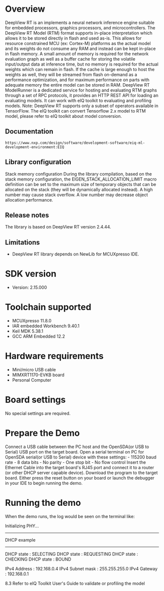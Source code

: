 Overview
========
DeepView RT is an implements a neural network inference engine suitable for embedded processors,
graphics processors, and microcontrollers. The DeepView RT Model (RTM) format supports in-place
interpretation which allows it to be stored directly in flash and used as-is. This allows for 
resource constrained MCU (ex: Cortex-M) platforms as the actual model and its weights do not 
consume any RAM and instead can be kept in-place in flash memory. A small amount of memory is
required for the network evaluation graph as well as a buffer cache for storing the volatile 
input/output data at inference time, but no memory is required for the actual weights which can
remain in flash. If the cache is large enough to host the weights as well, they will be streamed
from flash on-demand as a performance optimization, and for maximum performance on parts with 
adequate memory the entire model can be stored in RAM.
DeepView RT ModelRunner is a dedicated service for hosting and evaluating RTM graphs through a
set of RPC protocols, it provides an HTTP REST API for loading an evaluating models. It can work
with eIQ toolkit to evaluating and profiling models. 
Note: DeepView RT supports only a subset of operators available in
      TensorFlow. The eIQ toolkit can convert Tensorflow 2.x model to RTM model, please refer to
      eIQ toolkit about model conversion. 


Documentation
----------------
    https://www.nxp.com/design/software/development-software/eiq-ml-development-environment:EIQ

Library configuration
------------------------
 Stack memory configuration
 During the library compilation, based on the stack memory configuration,
 the EIGEN_STACK_ALLOCATION_LIMIT macro definition can be set to the maximum
 size of temporary objects that can be allocated on the stack
 (they will be dynamically allocated instead). A high number may cause stack
 overflow. A low number may decrease object allocation performance.

Release notes
----------------
The library is based on DeepView RT version 2.4.44.

Limitations
--------------
* DeepView RT library depends on NewLib for MCUXpresso IDE.


SDK version
===========
- Version: 2.15.000

Toolchain supported
===================
- MCUXpresso  11.8.0
- IAR embedded Workbench  9.40.1
- Keil MDK  5.38.1
- GCC ARM Embedded  12.2

Hardware requirements
=====================
- Mini/micro USB cable
- MIMXRT1170-EVKB board
- Personal Computer

Board settings
==============
No special settings are required.

Prepare the Demo
================
 Connect a USB cable between the PC host and the OpenSDA(or USB to Serial) USB port on the target board.
 Open a serial terminal on PC for OpenSDA serial(or USB to Serial) device with these settings:
    - 115200 baud rate
    - 8 data bits
    - No parity
    - One stop bit
    - No flow control
 Insert the Ethernet Cable into the target board's RJ45 port and connect it to a router (or other DHCP server capable device).
 Download the program to the target board.
 Either press the reset button on your board or launch the debugger in your IDE to begin running the demo.

Running the demo
================
When the demo runs, the log would be seen on the terminal like:

Initializing PHY...

************************************************
 DHCP example
************************************************
 DHCP state       : SELECTING
 DHCP state       : REQUESTING
 DHCP state       : CHECKING
 DHCP state       : BOUND

 IPv4 Address     : 192.168.0.4
 IPv4 Subnet mask : 255.255.255.0
 IPv4 Gateway     : 192.168.0.1

8.3 Refer to eIQ Toolkit User's Guide to validate or profiling the model
